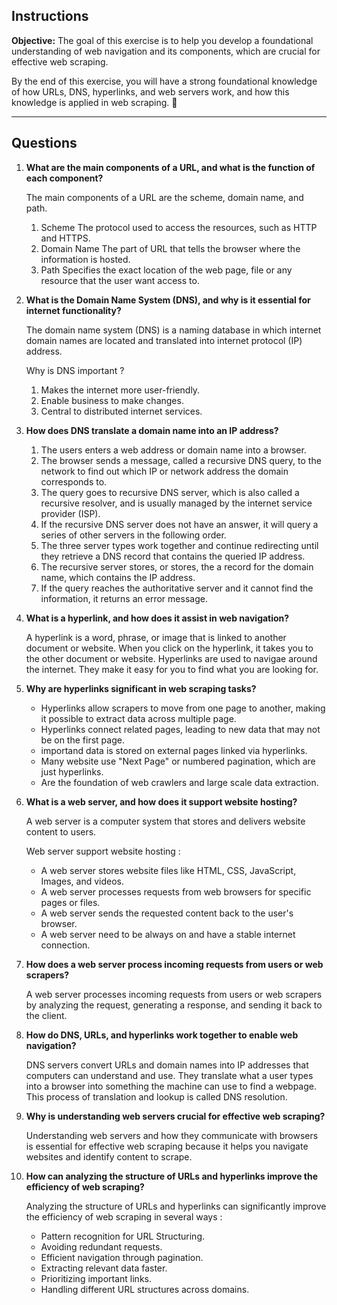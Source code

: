 ## **Instructions**  
**Objective:** The goal of this exercise is to help you develop a foundational understanding of web navigation and its components, which are crucial for effective web scraping.

By the end of this exercise, you will have a strong foundational knowledge of how URLs, DNS, hyperlinks, and web servers work, and how this knowledge is applied in web scraping. 🚀  

---

## **Questions**  
1. **What are the main components of a URL, and what is the function of each component?**  

    The main components of a URL are the scheme, domain name, and path.
    
    1. Scheme
    The protocol used to access the resources, such as HTTP and HTTPS.
    2. Domain Name
    The part of URL that tells the browser where the information is hosted.
    3. Path
    Specifies the exact location of the web page, file or any resource that the user want access to.

2. **What is the Domain Name System (DNS), and why is it essential for internet functionality?**  

    The domain name system (DNS) is a naming database in which internet domain names are located and translated into internet protocol (IP) address.

    Why is DNS important ?
    1. Makes the internet more user-friendly.
    2. Enable business to make changes.
    3. Central to distributed internet services.

3. **How does DNS translate a domain name into an IP address?**  

    1. The users enters a web address or domain name into a browser.
    2. The browser sends a message, called a recursive DNS query, to the network to find out which IP or network address the domain corresponds to.
    3. The query goes to recursive DNS server, which is also called a recursive resolver, and is usually managed by the internet service provider (ISP).
    4. If the recursive DNS server does not have an answer, it will query a series of other servers in the following order.
    5. The three server types work together and continue redirecting until they retrieve a DNS record that contains the queried IP address.
    6. The recursive server stores, or stores, the a record for the domain name, which contains the IP address.
    7. If the query reaches the authoritative server and it cannot find the information, it returns an error message.

4. **What is a hyperlink, and how does it assist in web navigation?**  

    A hyperlink is a word, phrase, or image that is linked to another document or website. When you click on the hyperlink, it takes you to the other document or website. Hyperlinks are used to navigae around the internet. They make it easy for you to find what you are looking for.

5. **Why are hyperlinks significant in web scraping tasks?**  

    - Hyperlinks allow scrapers to move from one page to another, making it possible to extract data across multiple page.
    - Hyperlinks connect related pages, leading to new data that may not be on the first page.
    - importand data is stored on external pages linked via hyperlinks.
    - Many website use "Next Page" or numbered pagination, which are just hyperlinks.
    - Are the foundation of web crawlers and large scale data extraction.

6. **What is a web server, and how does it support website hosting?**  

    A web server is a computer system that stores and delivers website content to users.

    Web server support website hosting :
    - A web server stores website files like HTML, CSS, JavaScript, Images, and videos.
    - A web server processes requests from web browsers for specific pages or files.
    - A web server sends the requested content back to the user's browser.
    - A web server need to be always on and have a stable internet connection.

7. **How does a web server process incoming requests from users or web scrapers?**  

    A web server processes incoming requests from users or web scrapers by analyzing the request, generating a response, and sending it back to the client.

8. **How do DNS, URLs, and hyperlinks work together to enable web navigation?**  

    DNS servers convert URLs and domain names into IP addresses that computers can understand and use. They translate what a user types into a browser into something the machine can use to find a webpage. This process of translation and lookup is called DNS resolution.

9. **Why is understanding web servers crucial for effective web scraping?**  

    Understanding web servers and how they communicate with browsers is essential for effective web scraping because it helps you navigate websites and identify content to scrape.

10. **How can analyzing the structure of URLs and hyperlinks improve the efficiency of web scraping?**  

    Analyzing the structure of URLs and hyperlinks can significantly improve the efficiency of web scraping in several ways :
    - Pattern recognition for URL Structuring.
    - Avoiding redundant requests.
    - Efficient navigation through pagination.
    - Extracting relevant data faster.
    - Prioritizing important links.
    - Handling different URL structures across domains.